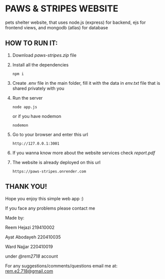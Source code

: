 # PAWS & STRIPES WEBSITE

pets shelter website, that uses node.js (express) for backend, ejs for frontend views, and mongodb (atlas) for database

## HOW TO RUN IT:

1. Download _paws-stripes.zip_ file

2. Install all the dependencies

   ```
   npm i
   ```

3. Create .env file in the main folder, fill it with the data in _env.txt_ file that is shared privately with you

4. Run the server

   ```
   node app.js
   ```

   or if you have nodemon

   ```
   nodemon
   ```

5. Go to your browser and enter this url

   ```
   http://127.0.0.1:3001
   ```

6. If you wanna know more about the website services check _report.pdf_

7. The website is already deployed on this url

   ```
   https://paws-stripes.onrender.com
   ```

## THANK YOU!

Hope you enjoy this simple web app :)

If you face any problems please contact me

Made by:

Reem Hejazi 219410002

Ayat Abodayeh 220410035

Ward Najjar 220410019

under _@rem2718_ account

For any suggestions/comments/questions email me at: rem.e2.718@gmail.com
